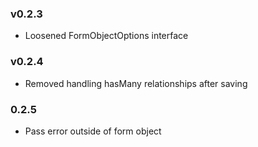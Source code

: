 ### v0.2.3

  * Loosened FormObjectOptions interface

### v0.2.4

  * Removed handling hasMany relationships after saving

### 0.2.5

  * Pass error outside of form object
